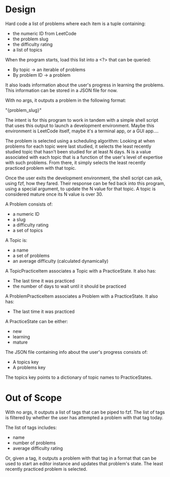 # Design

Hard code a list of problems where each item is a tuple containing:
- the numeric ID from LeetCode
- the problem slug
- the difficulty rating
- a list of topics

When the program starts, load this list into a <?> that can be queried:
- By topic -> an iterable of problems
- By problem ID -> a problem

It also loads information about the user's progress in learning the problems.
This information can be stored in a JSON file for now.

With no args, it outputs a problem in the following format:

"{problem\_slug}"

The intent is for this program to work in tandem with a simple shell script
that uses this output to launch a development environment. Maybe this
environment is LeetCode itself, maybe it's a terminal app, or a GUI app....

The problem is selected using a scheduling algorithm: Looking at when
problems for each topic were last studied, it selects the least recently
studied topic that hasn't been studied for at least N days. N is a value
associated with each topic that is a function of the user's level of
expertise with such problems. From there, it simply selects the least
recently practiced problem with that topic.

Once the user exits the development environment, the shell script can
ask, using fzf, how they fared. Their response can be fed back into
this program, using a special argument, to update the N value for that
topic. A topic is considered mature once its N value is over 30.

A Problem consists of:
- a numeric ID
- a slug
- a difficulty rating
- a set of topics

A Topic is:
- a name
- a set of problems
- an average difficulty (calculated dynamically)

A TopicPracticeItem associates a Topic with a PracticeState. It also has:
- The last time it was practiced
- the number of days to wait until it should be practiced

A ProblemPracticeItem associates a Problem with a PracticeState. It also has:
- The last time it was practiced

A PracticeState can be either:
- new
- learning
- mature

The JSON file containing info about the user's progress consists of:
- A topics key
- A problems key

The topics key points to a dictionary of topic names to PracticeStates.

# Out of Scope

With no args, it outputs a list of tags that can be piped to fzf.
The list of tags is filtered by whether the user has attempted a problem
with that tag today.

The list of tags includes:
- name
- number of problems
- average difficulty rating

Or, given a tag, it outputs a problem with that tag in a format that can be
used to start an editor instance and updates that problem's state. The
least recently practiced problem is selected.
